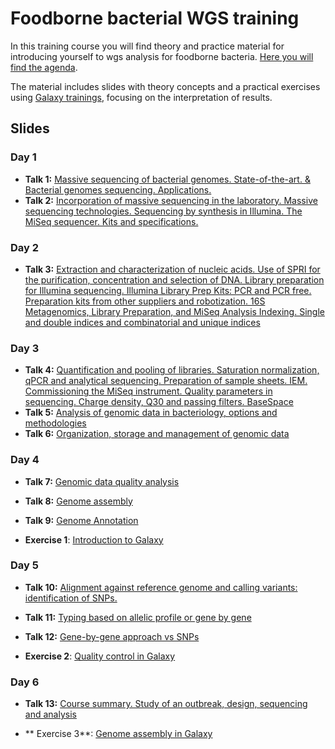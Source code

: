 # Foodborne bacterial WGS training

In this training course you will find theory and practice material for introducing yourself to wgs analysis for foodborne bacteria. [Here you will find the agenda](slides/Programa_CNA_wgs_20221011_v2.docx.pdf).

The material includes slides with theory concepts and a practical exercises using [Galaxy trainings](), focusing on the interpretation of results.

## Slides
### Day 1
- **Talk 1:** [Massive sequencing of bacterial genomes. State-of-the-art. & Bacterial genomes sequencing. Applications.](slides/)
- **Talk 2:** [Incorporation of massive sequencing in the laboratory. Massive sequencing technologies. Sequencing by synthesis in Illumina. The MiSeq sequencer. Kits and specifications.](slides/)

### Day 2
- **Talk 3:** [Extraction and characterization of nucleic acids. Use of SPRI for the purification, concentration and selection of DNA. Library preparation for Illumina sequencing. Illumina Library Prep Kits: PCR and PCR free. Preparation kits from other suppliers and robotization. 16S Metagenomics, Library Preparation, and MiSeq Analysis Indexing. Single and double indices and combinatorial and unique indices](slides/)

### Day 3
- **Talk 4:** [Quantification and pooling of libraries. Saturation normalization, qPCR and analytical sequencing. Preparation of sample sheets. IEM. Commissioning the MiSeq instrument. Quality parameters in sequencing. Charge density, Q30 and passing filters. BaseSpace](slides/)
- **Talk 5:** [Analysis of genomic data in bacteriology, options and methodologies](slides/)
- **Talk 6:** [Organization, storage and management of genomic data](slides/)

### Day 4
- **Talk 7:** [Genomic data quality analysis](slides/)
- **Talk 8:** [Genome assembly](slides/)
- **Talk 9:** [Genome Annotation](slides/)

- **Exercise 1**: [Introduction to Galaxy](https://usegalaxy.eu/training-material/topics/introduction/tutorials/galaxy-intro-short/tutorial_ES.html)

### Day 5
- **Talk 10:** [Alignment against reference genome and calling variants: identification of SNPs.](slides/)
- **Talk 11:** [Typing based on allelic profile or gene by gene](slides/)
- **Talk 12:** [Gene-by-gene approach vs SNPs](slides/)

- **Exercise 2**: [Quality control in Galaxy](https://usegalaxy.eu/training-material/topics/sequence-analysis/tutorials/quality-control/tutorial.html)

### Day 6
- **Talk 13:** [Course summary. Study of an outbreak, design, sequencing and analysis](slides/)

- ** Exercise 3**: [Genome assembly in Galaxy](https://usegalaxy.eu/training-material/topics/assembly/tutorials/unicycler-assembly/tutorial.html)
